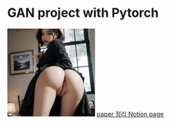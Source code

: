 # GAN project with Pytorch

<img src="asset/ezgif.com-animated-gif-maker.gif" style="width: 200px;">
<a href="https://kanggiho.notion.site/Generative-Adversarial-Nets-2b2246de75954a0a80bac4bfdaca4015?pvs=4">paper 정리
    Notion page</a>
